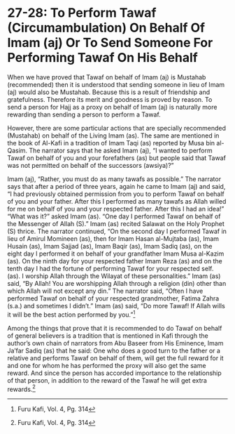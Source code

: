 27-28: To Perform Tawaf (Circumambulation) On Behalf Of Imam (aj) Or To Send Someone For Performing Tawaf On His Behalf
=======================================================================================================================

When we have proved that Tawaf on behalf of Imam (aj) is Mustahab
(recommended) then it is understood that sending someone in lieu of Imam
(aj) would also be Mustahab. Because this is a result of friendship and
gratefulness. Therefore its merit and goodness is proved by reason. To
send a person for Hajj as a proxy on behalf of Imam (aj) is naturally
more rewarding than sending a person to perform a Tawaf.

However, there are some particular actions that are specially
recommended (Mustahab) on behalf of the Living Imam (as). The same are
mentioned in the book of Al-Kafi in a tradition of Imam Taqi (as)
reported by Musa bin al-Qasim. The narrator says that he asked Imam
(aj), “I wanted to perform Tawaf on behalf of you and your forefathers
(as) but people said that Tawaf was not permitted on behalf of the
successors (awsiya)?”

Imam (aj), “Rather, you must do as many tawafs as possible.” The
narrator says that after a period of three years, again he came to Imam
(aj) and said, “I had previously obtained permission from you to perform
Tawaf on behalf of you and your father. After this I performed as many
tawafs as Allah willed for me on behalf of you and your respected
father. After this I had an idea!” “What was it?” asked Imam (as). “One
day I performed Tawaf on behalf of the Messenger of Allah (S).” Imam
(as) recited Salawat on the Holy Prophet (S) thrice. The narrator
continued, “On the second day I performed Tawaf in lieu of Amirul
Momineen (as), then for Imam Hasan al-Mujtaba (as), Imam Husain (as),
Imam Sajjad (as), Imam Baqir (as), Imam Sadiq (as), on the eight day I
performed it on behalf of your grandfather Imam Musa al-Kazim (as). On
the ninth day for your respected father Imam Reza (as) and on the tenth
day I had the fortune of performing Tawaf for your respected self. (as).
I worship Allah through the Wilayat of these personalities.” Imam (as)
said, “By Allah! You are worshipping Allah through a religion (din)
other than which Allah will not except any din.” The narrator said,
“Often I have performed Tawaf on behalf of your respected grandmother,
Fatima Zahra (s.a.) and sometimes I didn’t.” Imam (as) said, “Do more
Tawaf! If Allah wills it will be the best action performed by you.”[^1]

Among the things that prove that it is recommended to do Tawaf on behalf
of general believers is a tradition that is mentioned in Kafi through
the author’s own chain of narrators from Abu Baseer from His Eminence,
Imam Ja’far Sadiq (as) that he said: One who does a good turn to the
father or a relative and performs Tawaf on behalf of them, will get the
full reward for it and one for whom he has performed the proxy will also
get the same reward. And since the person has accorded importance to the
relationship of that person, in addition to the reward of the Tawaf he
will get extra rewards.[^2]

[^1]: Furu Kafi, Vol. 4, Pg. 314

[^2]: Furu Kafi, Vol. 4, Pg. 314


